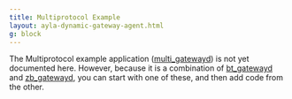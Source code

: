 ```yaml
---
title: Multiprotocol Example
layout: ayla-dynamic-gateway-agent.html
g: block
---
```


The Multiprotocol example application ([multi_gatewayd](https://github.com/MattAtAyla/device_linux_gw_public/tree/master/app/multi_gatewayd)) is not yet documented here. However, because it is a combination of [bt_gatewayd](https://github.com/MattAtAyla/device_linux_gw_public/tree/master/app/bt_gatewayd) and [zb_gatewayd](https://github.com/MattAtAyla/device_linux_gw_public/tree/master/app/zb_gatewayd), you can start with one of these, and then add code from the other.